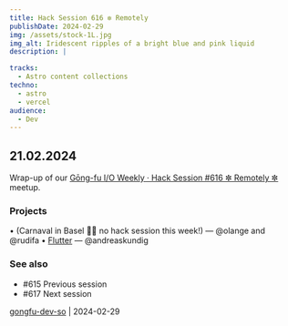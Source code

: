 ```yaml
---
title: Hack Session 616 ✼ Remotely
publishDate: 2024-02-29
img: /assets/stock-1L.jpg
img_alt: Iridescent ripples of a bright blue and pink liquid
description: |

tracks:
  - Astro content collections
techno:
  - astro
  - vercel
audience:
  - Dev
---
```


## 21.02.2024

Wrap-up of our [Gōng-fu I/O Weekly · Hack Session #616 ✼ Remotely ✼](https://www.meetup.com/fr-FR/gōngfuio/events/298937665/) meetup.

### Projects

• (Carnaval in Basel 🐲🥁 no hack session this week!) — @olange and @rudifa
• [Flutter](https://flutter.dev) — @andreaskundig

### See also

* #615 Previous session
* #617 Next session

[gongfu-dev-so](https://github.com/gongfu-dev-so) | 2024-02-29



